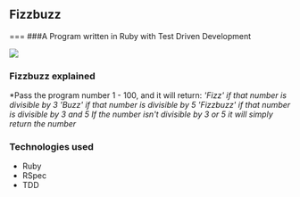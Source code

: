 ## Fizzbuzz
===
###A Program written in Ruby with Test Driven Development

![](public/fizzbuzz.png)

### Fizzbuzz explained

*Pass the program number 1 - 100, and it will return:
*'Fizz' if that number is divisible by 3*
*'Buzz' if that number is divisible by 5*
*'Fizzbuzz' if that number is divisible by 3 and 5*
*If the number isn't divisible by 3 or 5 it will simply return the number*

### Technologies used

- Ruby
- RSpec
- TDD
